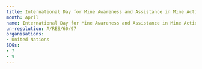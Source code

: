 ```yaml
---
title: International Day for Mine Awareness and Assistance in Mine Action
month: April
name: International Day for Mine Awareness and Assistance in Mine Action
un-resolution: A/RES/60/97
organisations:
- United Nations
SDGs:
- 7
- 9
---
```

